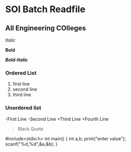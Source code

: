 # SOI Batch Readfile
## All Engineering COlleges

*Italic*

**Bold**

***Bold-Italic***

###  Ordered List
1. first line
2. second line
3. third line

### Unordered list
-First Line
-Second Line
+Third Line
+Fourth Line

> Black Quote

#include<stdio.h>
int main()
{
int a,b;
print("enter value");
scanf("%d,%d",&a,&b);
}
